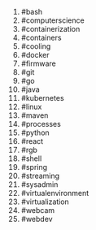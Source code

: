 1. #bash
1. #computerscience
1. #containerization
1. #containers
1. #cooling
1. #docker
1. #firmware
1. #git
1. #go
1. #java
1. #kubernetes
1. #linux
1. #maven
1. #processes
1. #python
1. #react
1. #rgb
1. #shell
1. #spring
1. #streaming
1. #sysadmin
1. #virtualenvironment
1. #virtualization
1. #webcam
1. #webdev
